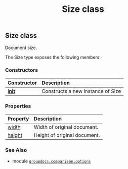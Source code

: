 ﻿---
title: Size class
second_title: GroupDocs.Comparison for Python via .NET API References
description: 
type: docs
url: /python-net/groupdocs.comparison.options/size/
is_root: false
weight: 110
---

## Size class

Document size.



The Size type exposes the following members:

### Constructors
| Constructor | Description |
| :- | :- |
| [__init__](/comparison/python-net/groupdocs.comparison.options/size/__init__/#) | Constructs a new instance of Size |


### Properties
| Property | Description |
| :- | :- |
| [width](/comparison/python-net/groupdocs.comparison.options/size/width) | Width of original document. |
| [height](/comparison/python-net/groupdocs.comparison.options/size/height) | Height of original document. |



### See Also
* module [`groupdocs.comparison.options`](..)
